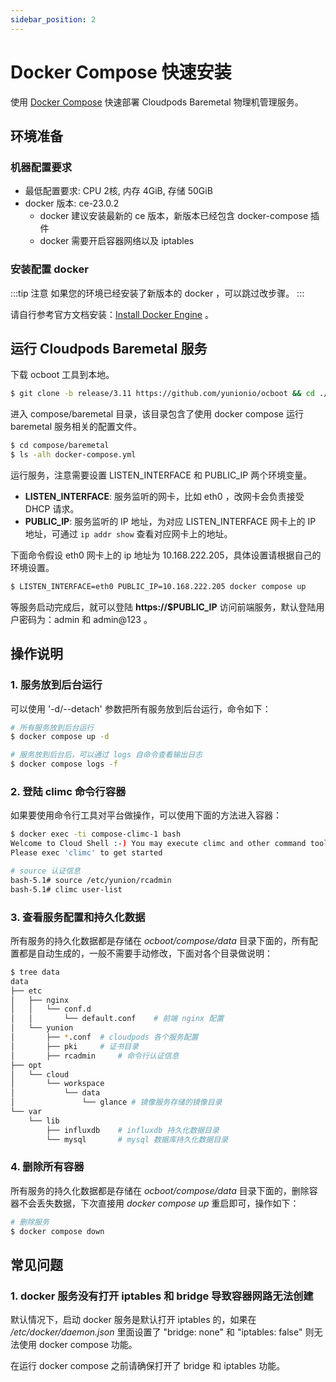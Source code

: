 ```yaml
---
sidebar_position: 2
---
```


# Docker Compose 快速安装

使用 [Docker Compose](https://docs.docker.com/compose/) 快速部署 Cloudpods Baremetal 物理机管理服务。

## 环境准备

### 机器配置要求

- 最低配置要求: CPU 2核, 内存 4GiB, 存储 50GiB
- docker 版本: ce-23.0.2
    - docker 建议安装最新的 ce 版本，新版本已经包含 docker-compose 插件
    - docker 需要开启容器网络以及 iptables

### 安装配置 docker

:::tip 注意
如果您的环境已经安装了新版本的 docker ，可以跳过改步骤。
:::

请自行参考官方文档安装：[Install Docker Engine](https://docs.docker.com/engine/install/) 。

## 运行 Cloudpods Baremetal 服务

下载 ocboot 工具到本地。

```bash
$ git clone -b release/3.11 https://github.com/yunionio/ocboot && cd ./ocboot
```

进入 compose/baremetal 目录，该目录包含了使用 docker compose 运行 baremetal 服务相关的配置文件。

```bash
$ cd compose/baremetal
$ ls -alh docker-compose.yml
```

运行服务，注意需要设置 LISTEN_INTERFACE 和 PUBLIC_IP 两个环境变量。

- **LISTEN_INTERFACE**: 服务监听的网卡，比如 eth0 ，改网卡会负责接受 DHCP 请求。
- **PUBLIC_IP**: 服务监听的 IP 地址，为对应 LISTEN_INTERFACE 网卡上的 IP 地址，可通过 `ip addr show` 查看对应网卡上的地址。

下面命令假设 eth0 网卡上的 ip 地址为 10.168.222.205，具体设置请根据自己的环境设置。

```bash
$ LISTEN_INTERFACE=eth0 PUBLIC_IP=10.168.222.205 docker compose up
```

等服务启动完成后，就可以登陆 **https://$PUBLIC_IP** 访问前端服务，默认登陆用户密码为：admin 和 admin@123 。


## 操作说明

### 1. 服务放到后台运行

可以使用 '-d/--detach' 参数把所有服务放到后台运行，命令如下：

```bash
# 所有服务放到后台运行
$ docker compose up -d

# 服务放到后台后，可以通过 logs 自命令查看输出日志
$ docker compose logs -f
```

### 2. 登陆 climc 命令行容器

如果要使用命令行工具对平台做操作，可以使用下面的方法进入容器：

```bash
$ docker exec -ti compose-climc-1 bash
Welcome to Cloud Shell :-) You may execute climc and other command tools in this shell.
Please exec 'climc' to get started

# source 认证信息
bash-5.1# source /etc/yunion/rcadmin
bash-5.1# climc user-list
```

### 3. 查看服务配置和持久化数据

所有服务的持久化数据都是存储在 *ocboot/compose/data* 目录下面的，所有配置都是自动生成的，一般不需要手动修改，下面对各个目录做说明：

```bash
$ tree data
data
├── etc
│   ├── nginx
│   │   └── conf.d
│   │       └── default.conf    # 前端 nginx 配置
│   └── yunion
│       ├── *.conf  # cloudpods 各个服务配置
│       ├── pki     # 证书目录
│       ├── rcadmin     # 命令行认证信息
├── opt
│   └── cloud
│       └── workspace
│           └── data
│               └── glance # 镜像服务存储的镜像目录
└── var
    └── lib
        ├── influxdb    # influxdb 持久化数据目录
        └── mysql       # mysql 数据库持久化数据目录
```

### 4. 删除所有容器

所有服务的持久化数据都是存储在 *ocboot/compose/data* 目录下面的，删除容器不会丢失数据，下次直接用 *docker compose up* 重启即可，操作如下：

```bash
# 删除服务
$ docker compose down
```

## 常见问题

### 1. docker 服务没有打开 iptables 和 bridge 导致容器网路无法创建

默认情况下，启动 docker 服务是默认打开 iptables 的，如果在 */etc/docker/daemon.json* 里面设置了 "bridge: none" 和 "iptables: false" 则无法使用 docker compose 功能。

在运行 docker compose 之前请确保打开了 bridge 和 iptables 功能。
